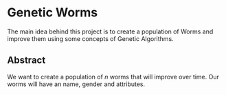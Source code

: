 # Genetic Worms

The main idea behind this project is to create a population of Worms and improve them using some concepts of Genetic Algorithms.

## Abstract

We want to create a population of *n* worms that will improve over time. Our worms will have an name, gender and attributes.

